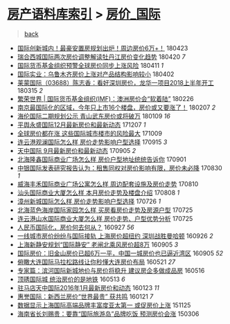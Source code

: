 [房产语料库索引](../../README.md)  > [房价_国际](房价_国际.md)
====
> [back](../README.md)

- [国际创新城内！最豪安置房规划出炉！周边房价6万+！](http://jkwz.applinzi.com/ittc/7095257428847494155.html#%E5%9B%BD%E9%99%85%E5%88%9B%E6%96%B0%E5%9F%8E%E5%86%85%EF%BC%81%E6%9C%80%E8%B1%AA%E5%AE%89%E7%BD%AE%E6%88%BF%E8%A7%84%E5%88%92%E5%87%BA%E7%82%89%EF%BC%81%E5%91%A8%E8%BE%B9%E6%88%BF%E4%BB%B76%E4%B8%87%2B%EF%BC%81) 180423  
- [瑞合西城国际两次房价调整解读牡丹江房价变化趋势](http://jkwz.applinzi.com/ittc/7094045421519504394.html#%E7%91%9E%E5%90%88%E8%A5%BF%E5%9F%8E%E5%9B%BD%E9%99%85%E4%B8%A4%E6%AC%A1%E6%88%BF%E4%BB%B7%E8%B0%83%E6%95%B4%E8%A7%A3%E8%AF%BB%E7%89%A1%E4%B8%B9%E6%B1%9F%E6%88%BF%E4%BB%B7%E5%8F%98%E5%8C%96%E8%B6%8B%E5%8A%BF) 180420 *7* 
- [国际货币基金组织预警全球房价同步上涨风险](http://jkwz.applinzi.com/ittc/7090854556768666630.html#%E5%9B%BD%E9%99%85%E8%B4%A7%E5%B8%81%E5%9F%BA%E9%87%91%E7%BB%84%E7%BB%87%E9%A2%84%E8%AD%A6%E5%85%A8%E7%90%83%E6%88%BF%E4%BB%B7%E5%90%8C%E6%AD%A5%E4%B8%8A%E6%B6%A8%E9%A3%8E%E9%99%A9) 180411 *1* 
- [国际实业：乌鲁木齐房价上涨对产品结构影响较小](http://jkwz.applinzi.com/ittc/7087389198619509776.html#%E5%9B%BD%E9%99%85%E5%AE%9E%E4%B8%9A%EF%BC%9A%E4%B9%8C%E9%B2%81%E6%9C%A8%E9%BD%90%E6%88%BF%E4%BB%B7%E4%B8%8A%E6%B6%A8%E5%AF%B9%E4%BA%A7%E5%93%81%E7%BB%93%E6%9E%84%E5%BD%B1%E5%93%8D%E8%BE%83%E5%B0%8F) 180402  
- [莱蒙国际（03688）陈志香：看好深圳房价，龙华一项目2018上半年开工](http://jkwz.applinzi.com/ittc/7080728637651551243.html#%E8%8E%B1%E8%92%99%E5%9B%BD%E9%99%85%EF%BC%8803688%EF%BC%89%E9%99%88%E5%BF%97%E9%A6%99%EF%BC%9A%E7%9C%8B%E5%A5%BD%E6%B7%B1%E5%9C%B3%E6%88%BF%E4%BB%B7%EF%BC%8C%E9%BE%99%E5%8D%8E%E4%B8%80%E9%A1%B9%E7%9B%AE2018%E4%B8%8A%E5%8D%8A%E5%B9%B4%E5%BC%80%E5%B7%A5) 180315 *2* 
- [繁荣世界 | 国际货币基金组织(IMF)：澳洲房价会“软着陆”](http://jkwz.applinzi.com/ittc/7074303888721445905.html#%E7%B9%81%E8%8D%A3%E4%B8%96%E7%95%8C+%7C+%E5%9B%BD%E9%99%85%E8%B4%A7%E5%B8%81%E5%9F%BA%E9%87%91%E7%BB%84%E7%BB%87%28IMF%29%EF%BC%9A%E6%BE%B3%E6%B4%B2%E6%88%BF%E4%BB%B7%E4%BC%9A%E2%80%9C%E8%BD%AF%E7%9D%80%E9%99%86%E2%80%9D) 180226  
- [南京最国际化的区域，今年只上市16个楼盘，房价或又要涨了！](http://jkwz.applinzi.com/ittc/7067295629393265675.html#%E5%8D%97%E4%BA%AC%E6%9C%80%E5%9B%BD%E9%99%85%E5%8C%96%E7%9A%84%E5%8C%BA%E5%9F%9F%EF%BC%8C%E4%BB%8A%E5%B9%B4%E5%8F%AA%E4%B8%8A%E5%B8%8216%E4%B8%AA%E6%A5%BC%E7%9B%98%EF%BC%8C%E6%88%BF%E4%BB%B7%E6%88%96%E5%8F%88%E8%A6%81%E6%B6%A8%E4%BA%86%EF%BC%81) 180207 *2* 
- [海伦国际二期规划公示 青山武东房价或将破万](http://jkwz.applinzi.com/ittc/7056617651948749840.html#%E6%B5%B7%E4%BC%A6%E5%9B%BD%E9%99%85%E4%BA%8C%E6%9C%9F%E8%A7%84%E5%88%92%E5%85%AC%E7%A4%BA+%E9%9D%92%E5%B1%B1%E6%AD%A6%E4%B8%9C%E6%88%BF%E4%BB%B7%E6%88%96%E5%B0%86%E7%A0%B4%E4%B8%87) 180109 *16* 
- [平舆永盛国际12月最新房价和最新动态](http://jkwz.applinzi.com/ittc/7044297229190300689.html#%E5%B9%B3%E8%88%86%E6%B0%B8%E7%9B%9B%E5%9B%BD%E9%99%8512%E6%9C%88%E6%9C%80%E6%96%B0%E6%88%BF%E4%BB%B7%E5%92%8C%E6%9C%80%E6%96%B0%E5%8A%A8%E6%80%81) 171207 *1* 
- [全球房价都在涨 这些国际城市楼市的风险最大](http://jkwz.applinzi.com/ittc/7022488841645196305.html#%E5%85%A8%E7%90%83%E6%88%BF%E4%BB%B7%E9%83%BD%E5%9C%A8%E6%B6%A8+%E8%BF%99%E4%BA%9B%E5%9B%BD%E9%99%85%E5%9F%8E%E5%B8%82%E6%A5%BC%E5%B8%82%E7%9A%84%E9%A3%8E%E9%99%A9%E6%9C%80%E5%A4%A7) 171009  
- [连云港观澜国际怎么样 房价走势影响户型选择](http://jkwz.applinzi.com/ittc/7013460584883029008.html#%E8%BF%9E%E4%BA%91%E6%B8%AF%E8%A7%82%E6%BE%9C%E5%9B%BD%E9%99%85%E6%80%8E%E4%B9%88%E6%A0%B7+%E6%88%BF%E4%BB%B7%E8%B5%B0%E5%8A%BF%E5%BD%B1%E5%93%8D%E6%88%B7%E5%9E%8B%E9%80%89%E6%8B%A9) 170915 *3* 
- [天中国际 9月最新房价和最新动态](http://jkwz.applinzi.com/ittc/7009742814064411665.html#%E5%A4%A9%E4%B8%AD%E5%9B%BD%E9%99%85+9%E6%9C%88%E6%9C%80%E6%96%B0%E6%88%BF%E4%BB%B7%E5%92%8C%E6%9C%80%E6%96%B0%E5%8A%A8%E6%80%81) 170905 *2* 
- [北海隆鑫国际商业广场怎么样 房价户型地址统统告诉你](http://jkwz.applinzi.com/ittc/7008261901937804304.html#%E5%8C%97%E6%B5%B7%E9%9A%86%E9%91%AB%E5%9B%BD%E9%99%85%E5%95%86%E4%B8%9A%E5%B9%BF%E5%9C%BA%E6%80%8E%E4%B9%88%E6%A0%B7+%E6%88%BF%E4%BB%B7%E6%88%B7%E5%9E%8B%E5%9C%B0%E5%9D%80%E7%BB%9F%E7%BB%9F%E5%91%8A%E8%AF%89%E4%BD%A0) 170901  
- [中银国际发表研究报告认为：租售同权对房价影响有限，房价未必降](http://jkwz.applinzi.com/ittc/7007640035866969105.html#%E4%B8%AD%E9%93%B6%E5%9B%BD%E9%99%85%E5%8F%91%E8%A1%A8%E7%A0%94%E7%A9%B6%E6%8A%A5%E5%91%8A%E8%AE%A4%E4%B8%BA%EF%BC%9A%E7%A7%9F%E5%94%AE%E5%90%8C%E6%9D%83%E5%AF%B9%E6%88%BF%E4%BB%B7%E5%BD%B1%E5%93%8D%E6%9C%89%E9%99%90%EF%BC%8C%E6%88%BF%E4%BB%B7%E6%9C%AA%E5%BF%85%E9%99%8D) 170830 *1* 
- [威海丰禾国际商业广场公寓怎么样 周边配套设施及房价走势](http://jkwz.applinzi.com/ittc/7000104795745289233.html#%E5%A8%81%E6%B5%B7%E4%B8%B0%E7%A6%BE%E5%9B%BD%E9%99%85%E5%95%86%E4%B8%9A%E5%B9%BF%E5%9C%BA%E5%85%AC%E5%AF%93%E6%80%8E%E4%B9%88%E6%A0%B7+%E5%91%A8%E8%BE%B9%E9%85%8D%E5%A5%97%E8%AE%BE%E6%96%BD%E5%8F%8A%E6%88%BF%E4%BB%B7%E8%B5%B0%E5%8A%BF) 170810  
- [汕头国际商业大厦怎么样 本月房价走势及楼盘介绍](http://jkwz.applinzi.com/ittc/6999359557565154320.html#%E6%B1%95%E5%A4%B4%E5%9B%BD%E9%99%85%E5%95%86%E4%B8%9A%E5%A4%A7%E5%8E%A6%E6%80%8E%E4%B9%88%E6%A0%B7+%E6%9C%AC%E6%9C%88%E6%88%BF%E4%BB%B7%E8%B5%B0%E5%8A%BF%E5%8F%8A%E6%A5%BC%E7%9B%98%E4%BB%8B%E7%BB%8D) 170808 *1* 
- [漳州新城国际怎么样 房价走势影响户型选择](http://jkwz.applinzi.com/ittc/6994601845404992528.html#%E6%BC%B3%E5%B7%9E%E6%96%B0%E5%9F%8E%E5%9B%BD%E9%99%85%E6%80%8E%E4%B9%88%E6%A0%B7+%E6%88%BF%E4%BB%B7%E8%B5%B0%E5%8A%BF%E5%BD%B1%E5%93%8D%E6%88%B7%E5%9E%8B%E9%80%89%E6%8B%A9) 170726 *1* 
- [北海蓝色海岸国际家园怎么样 买房看房价走势及房源户型](http://jkwz.applinzi.com/ittc/6994217917150135313.html#%E5%8C%97%E6%B5%B7%E8%93%9D%E8%89%B2%E6%B5%B7%E5%B2%B8%E5%9B%BD%E9%99%85%E5%AE%B6%E5%9B%AD%E6%80%8E%E4%B9%88%E6%A0%B7+%E4%B9%B0%E6%88%BF%E7%9C%8B%E6%88%BF%E4%BB%B7%E8%B5%B0%E5%8A%BF%E5%8F%8A%E6%88%BF%E6%BA%90%E6%88%B7%E5%9E%8B) 170725  
- [连云港山水国际商业大厦怎么样 房价走势、户型优势分析](http://jkwz.applinzi.com/ittc/6994177752650220560.html#%E8%BF%9E%E4%BA%91%E6%B8%AF%E5%B1%B1%E6%B0%B4%E5%9B%BD%E9%99%85%E5%95%86%E4%B8%9A%E5%A4%A7%E5%8E%A6%E6%80%8E%E4%B9%88%E6%A0%B7+%E6%88%BF%E4%BB%B7%E8%B5%B0%E5%8A%BF%E3%80%81%E6%88%B7%E5%9E%8B%E4%BC%98%E5%8A%BF%E5%88%86%E6%9E%90) 170725  
- [人民币国际化，房价何去何从？](http://jkwz.applinzi.com/ittc/6882464608564020229.html#%E4%BA%BA%E6%B0%91%E5%B8%81%E5%9B%BD%E9%99%85%E5%8C%96%EF%BC%8C%E6%88%BF%E4%BB%B7%E4%BD%95%E5%8E%BB%E4%BD%95%E4%BB%8E%EF%BC%9F) 160927 *56* 
- [一线城市房价纷纷与国际接轨 上海房价超纽约 深圳战胜曼哈顿](http://jkwz.applinzi.com/ittc/6882072497326916613.html#%E4%B8%80%E7%BA%BF%E5%9F%8E%E5%B8%82%E6%88%BF%E4%BB%B7%E7%BA%B7%E7%BA%B7%E4%B8%8E%E5%9B%BD%E9%99%85%E6%8E%A5%E8%BD%A8+%E4%B8%8A%E6%B5%B7%E6%88%BF%E4%BB%B7%E8%B6%85%E7%BA%BD%E7%BA%A6+%E6%B7%B1%E5%9C%B3%E6%88%98%E8%83%9C%E6%9B%BC%E5%93%88%E9%A1%BF) 160926 *2* 
- [上海新静安规划“国际静安”  老闸北乘风房价超8万](http://jkwz.applinzi.com/ittc/6874347418782532613.html#%E4%B8%8A%E6%B5%B7%E6%96%B0%E9%9D%99%E5%AE%89%E8%A7%84%E5%88%92%E2%80%9C%E5%9B%BD%E9%99%85%E9%9D%99%E5%AE%89%E2%80%9D++%E8%80%81%E9%97%B8%E5%8C%97%E4%B9%98%E9%A3%8E%E6%88%BF%E4%BB%B7%E8%B6%858%E4%B8%87) 160905 *3* 
- [国际房价：旧金山房价已超6万一平，中国一城房价也已逼近湾区](http://jkwz.applinzi.com/ittc/6874320404503610372.html#%E5%9B%BD%E9%99%85%E6%88%BF%E4%BB%B7%EF%BC%9A%E6%97%A7%E9%87%91%E5%B1%B1%E6%88%BF%E4%BB%B7%E5%B7%B2%E8%B6%856%E4%B8%87%E4%B8%80%E5%B9%B3%EF%BC%8C%E4%B8%AD%E5%9B%BD%E4%B8%80%E5%9F%8E%E6%88%BF%E4%BB%B7%E4%B9%9F%E5%B7%B2%E9%80%BC%E8%BF%91%E6%B9%BE%E5%8C%BA) 160905 *52* 
- [俯瞰大连国际马拉松路线让你秒懂大连房价布局](http://jkwz.applinzi.com/ittc/6834619538913887237.html#%E4%BF%AF%E7%9E%B0%E5%A4%A7%E8%BF%9E%E5%9B%BD%E9%99%85%E9%A9%AC%E6%8B%89%E6%9D%BE%E8%B7%AF%E7%BA%BF%E8%AE%A9%E4%BD%A0%E7%A7%92%E6%87%82%E5%A4%A7%E8%BF%9E%E6%88%BF%E4%BB%B7%E5%B8%83%E5%B1%80) 160521 *27* 
- [专家篇：滨河国际新城地价与房价将稳升 建议房企多做成品房](http://jkwz.applinzi.com/ittc/6832773209170379781.html#%E4%B8%93%E5%AE%B6%E7%AF%87%EF%BC%9A%E6%BB%A8%E6%B2%B3%E5%9B%BD%E9%99%85%E6%96%B0%E5%9F%8E%E5%9C%B0%E4%BB%B7%E4%B8%8E%E6%88%BF%E4%BB%B7%E5%B0%86%E7%A8%B3%E5%8D%87+%E5%BB%BA%E8%AE%AE%E6%88%BF%E4%BC%81%E5%A4%9A%E5%81%9A%E6%88%90%E5%93%81%E6%88%BF) 160516  
- [顶琇国际城 统治房价的是地铁](http://jkwz.applinzi.com/ittc/6831665128923464708.html#%E9%A1%B6%E7%90%87%E5%9B%BD%E9%99%85%E5%9F%8E+%E7%BB%9F%E6%B2%BB%E6%88%BF%E4%BB%B7%E7%9A%84%E6%98%AF%E5%9C%B0%E9%93%81) 160513 *6* 
- [驻马店天中国际2016年1月最新房价和动态](http://jkwz.applinzi.com/ittc/6790538709581693957.html#%E9%A9%BB%E9%A9%AC%E5%BA%97%E5%A4%A9%E4%B8%AD%E5%9B%BD%E9%99%852016%E5%B9%B41%E6%9C%88%E6%9C%80%E6%96%B0%E6%88%BF%E4%BB%B7%E5%92%8C%E5%8A%A8%E6%80%81) 160123 *11* 
- [惠誉国际：新西兰房价“世界最贵” 获共鸣](http://jkwz.applinzi.com/ittc/6789732738940797956.html#%E6%83%A0%E8%AA%89%E5%9B%BD%E9%99%85%EF%BC%9A%E6%96%B0%E8%A5%BF%E5%85%B0%E6%88%BF%E4%BB%B7%E2%80%9C%E4%B8%96%E7%95%8C%E6%9C%80%E8%B4%B5%E2%80%9D+%E8%8E%B7%E5%85%B1%E9%B8%A3) 160121 *7* 
- [数据显示上海国际高端品牌丰富度亚太第一 或促房价上涨](http://jkwz.applinzi.com/ittc/6768556606350689285.html#%E6%95%B0%E6%8D%AE%E6%98%BE%E7%A4%BA%E4%B8%8A%E6%B5%B7%E5%9B%BD%E9%99%85%E9%AB%98%E7%AB%AF%E5%93%81%E7%89%8C%E4%B8%B0%E5%AF%8C%E5%BA%A6%E4%BA%9A%E5%A4%AA%E7%AC%AC%E4%B8%80+%E6%88%96%E4%BF%83%E6%88%BF%E4%BB%B7%E4%B8%8A%E6%B6%A8) 151125  
- [海南省长刘赐贵：要靠“国际旅游岛”品牌吃饭 预测房价会涨](http://jkwz.applinzi.com/ittc/547650611393841551.html#%E6%B5%B7%E5%8D%97%E7%9C%81%E9%95%BF%E5%88%98%E8%B5%90%E8%B4%B5%EF%BC%9A%E8%A6%81%E9%9D%A0%E2%80%9C%E5%9B%BD%E9%99%85%E6%97%85%E6%B8%B8%E5%B2%9B%E2%80%9D%E5%93%81%E7%89%8C%E5%90%83%E9%A5%AD+%E9%A2%84%E6%B5%8B%E6%88%BF%E4%BB%B7%E4%BC%9A%E6%B6%A8) 150306  
